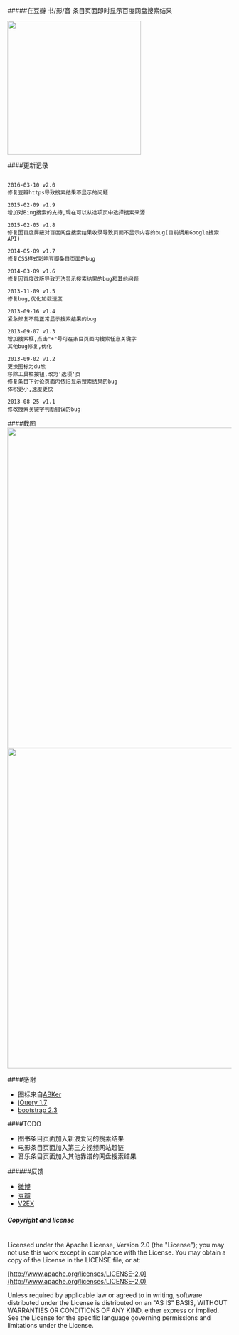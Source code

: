 #####在豆瓣 书/影/音 条目页面即时显示百度网盘搜索结果


<a href="https://chrome.google.com/webstore/detail/%E8%B1%86%E7%93%A3%20%E7%99%BE%E5%BA%A6%E7%BD%91%E7%9B%98/phnkdkohjfmfbokjogjfbfmcfocfkebk?hl=zh-CN&gl=CN" target="_blank">
	<img width="300px" src="http://ww3.sinaimg.cn/large/5fd37818jw1eq7bx4bc4ej20c0038mx9.jpg">
</a>


####更新记录
```

2016-03-10 v2.0
修复豆瓣https导致搜索结果不显示的问题

2015-02-09 v1.9
增加对Bing搜索的支持,现在可以从选项页中选择搜索来源

2015-02-05 v1.8
修复因百度屏蔽对百度网盘搜索结果收录导致页面不显示内容的bug(目前调用Google搜索API)

2014-05-09 v1.7
修复CSS样式影响豆瓣条目页面的bug
				
2014-03-09 v1.6
修复因百度改版导致无法显示搜索结果的bug和其他问题

2013-11-09 v1.5
修复bug,优化加载速度

2013-09-16 v1.4
紧急修复不能正常显示搜索结果的bug

2013-09-07 v1.3
增加搜索框,点击"+"号可在条目页面内搜索任意关键字
其他bug修复,优化

2013-09-02 v1.2
更换图标为du熊
移除工具栏按钮,改为'选项'页
修复条目下讨论页面内依旧显示搜索结果的bug
体积更小,速度更快

2013-08-25 v1.1
修改搜索关键字判断错误的bug
```

####截图
<img width="720px" src="http://ww2.sinaimg.cn/large/5fd37818tw1eaenn84ee8j20k00ciwfo.jpg">
<img width="720px" src="http://ww1.sinaimg.cn/large/5fd37818tw1eaenp7lbkhj20k00cimyi.jpg">

####感谢

*  图标来自[ABKer](http://dribbble.com/shots/1003774-baidu)
*  [jQuery 1.7](http://jquery.com/)
*  [bootstrap 2.3](http://getbootstrap.com/2.3.2/)

####TODO

* 图书条目页面加入新浪爱问的搜索结果
* 电影条目页面加入第三方视频网站超链
* 音乐条目页面加入其他靠谱的网盘搜索结果

######反馈

+ [微博](http://weibo.com/47660666)
+ [豆瓣](http://www.douban.com/people/gangsta/)
+ [V2EX](http://www.v2ex.com/member/gangsta)

##### Copyright and license

#

Licensed under the Apache License, Version 2.0 (the "License");
you may not use this work except in compliance with the License.
You may obtain a copy of the License in the LICENSE file, or at:

[http://www.apache.org/licenses/LICENSE-2.0](http://www.apache.org/licenses/LICENSE-2.0)

Unless required by applicable law or agreed to in writing, software
distributed under the License is distributed on an "AS IS" BASIS,
WITHOUT WARRANTIES OR CONDITIONS OF ANY KIND, either express or implied.
See the License for the specific language governing permissions and
limitations under the License.
